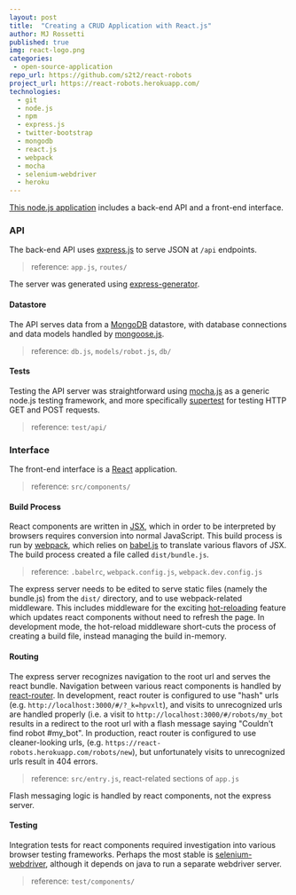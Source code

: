 ```yaml
---
layout: post
title:  "Creating a CRUD Application with React.js"
author: MJ Rossetti
published: true
img: react-logo.png
categories:
 - open-source-application
repo_url: https://github.com/s2t2/react-robots
project_url: https://react-robots.herokuapp.com/
technologies:
  - git
  - node.js
  - npm
  - express.js
  - twitter-bootstrap
  - mongodb
  - react.js
  - webpack
  - mocha
  - selenium-webdriver
  - heroku
---
```


[This node.js application](https://react-robots.herokuapp.com/) includes a back-end API and a front-end interface.

### API

The back-end API uses [express.js](http://expressjs.com/) to serve JSON at `/api` endpoints.

> reference: `app.js`, `routes/`

The server was generated using [express-generator](https://expressjs.com/en/starter/generator.html).

#### Datastore

The API serves data from a [MongoDB](https://www.mongodb.com/) datastore, with database connections and data models handled by [mongoose.js](https://github.com/Automattic/mongoose).

> reference: `db.js`, `models/robot.js`, `db/`

#### Tests

Testing the API server was straightforward using [mocha.js](https://mochajs.org/) as a generic node.js testing framework, and more specifically [supertest](https://github.com/visionmedia/supertest) for testing HTTP GET and POST requests.

> reference: `test/api/`

### Interface

The front-end interface is a [React](https://github.com/facebook/react) application.

> reference: `src/components/`

#### Build Process

React components are written in [JSX](https://jsx.github.io/), which in order to be interpreted by browsers requires conversion into normal JavaScript. This build process is run by [webpack](https://github.com/webpack/webpack), which relies on [babel.js](https://babeljs.io/) to translate various flavors of JSX. The build process created a file called `dist/bundle.js`.

> reference: `.babelrc`, `webpack.config.js`, `webpack.dev.config.js`

The express server needs to be edited to serve static files (namely the bundle.js) from the `dist/` directory, and to use webpack-related middleware. This includes middleware for the exciting [hot-reloading](https://facebook.github.io/react-native/blog/2016/03/24/introducing-hot-reloading.html) feature which updates react components without need to refresh the page. In development mode, the hot-reload middleware short-cuts the process of creating a build file, instead managing the build in-memory.

#### Routing

The express server recognizes navigation to the root url and serves the react bundle. Navigation between various react components is handled by [react-router](https://github.com/ReactTraining/react-router).
  In development, react router is configured to use "hash" urls (e.g. `http://localhost:3000/#/?_k=hpvxlt`), and visits to unrecognized urls are handled properly (i.e. a visit to `http://localhost:3000/#/robots/my_bot` results in a redirect to the root url with a flash message saying "Couldn't find robot #my_bot".
  In production, react router is configured to use cleaner-looking urls, (e.g. `https://react-robots.herokuapp.com/robots/new`), but unfortunately visits to unrecognized urls result in 404 errors.

> reference: `src/entry.js`, react-related sections of `app.js`

Flash messaging logic is handled by react components, not the express server.

#### Testing

Integration tests for react components required investigation into various browser testing frameworks. Perhaps the most stable is [selenium-webdriver](http://www.seleniumhq.org/projects/webdriver/), although it depends on java to run a separate webdriver server.

> reference: `test/components/`
